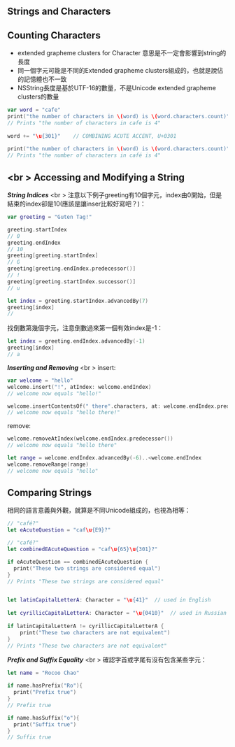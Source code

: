Strings and Characters
----------

Counting Characters
----------
* extended grapheme clusters for Character 意思是不一定會影響到string的長度
* 同一個字元可能是不同的Extended grapheme clusters組成的，也就是說佔的記憶體也不一致
* NSString長度是基於UTF-16的數量，不是Unicode extended grapheme clusters的數量
```swift
var word = "cafe"
print("the number of characters in \(word) is \(word.characters.count)")
// Prints "the number of characters in cafe is 4"
 
word += "\u{301}"    // COMBINING ACUTE ACCENT, U+0301
 
print("the number of characters in \(word) is \(word.characters.count)")
// Prints "the number of characters in café is 4"
```

<br \>
Accessing and Modifying a String
----------
***String Indices***
<br \>
注意以下例子greeting有10個字元，index由0開始，但是結束的index卻是10(應該是讓inser比較好寫吧？)：
```swift
var greeting = "Guten Tag!"

greeting.startIndex
// 0
greeting.endIndex
// 10
greeting[greeting.startIndex]
// G
greeting[greeting.endIndex.predecessor()]
// !
greeting[greeting.startIndex.successor()]
// u

let index = greeting.startIndex.advancedBy(7)
greeting[index]
// 
```

找倒數第幾個字元，注意倒數過來第一個有效index是-1：
```swift
let index = greeting.endIndex.advancedBy(-1)
greeting[index]
// a
```

***Inserting and Removing***
<br \>
insert:
```swift
var welcome = "hello"
welcome.insert("!", atIndex: welcome.endIndex)
// welcome now equals "hello!"

welcome.insertContentsOf(" there".characters, at: welcome.endIndex.predecessor())
// welcome now equals "hello there!"
```

remove:
```swift
welcome.removeAtIndex(welcome.endIndex.predecessor())
// welcome now equals "hello there"

let range = welcome.endIndex.advancedBy(-6)..<welcome.endIndex
welcome.removeRange(range)
// welcome now equals "hello"
```

Comparing Strings
----------
相同的語言意義與外觀，就算是不同Unicode組成的，也視為相等：
```swift
// "café?"
let eAcuteQuestion = "caf\u{E9}?"

// "café?"
let combinedEAcuteQuestion = "caf\u{65}\u{301}?"

if eAcuteQuestion == combinedEAcuteQuestion {
  print("These two strings are considered equal")
}
// Prints "These two strings are considered equal"


let latinCapitalLetterA: Character = "\u{41}"  // used in English
 
let cyrillicCapitalLetterA: Character = "\u{0410}"  // used in Russian
 
if latinCapitalLetterA != cyrillicCapitalLetterA {
    print("These two characters are not equivalent")
}
// Prints "These two characters are not equivalent"

```

***Prefix and Suffix Equality***
<br \>
確認字首或字尾有沒有包含某些字元：
```swift
let name = "Rocoo Chao"

if name.hasPrefix("Ro"){
  print("Prefix true")
}
// Prefix true

if name.hasSuffix("o"){
  print("Suffix true")
}
// Suffix true
```


